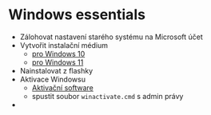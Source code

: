# Windows essentials

- Zálohovat nastavení starého systému na Microsoft účet
- Vytvořit instalační médium
  - [pro Windows 10](https://www.microsoft.com/cs-cz/software-download/windows10)
  - [pro Windows 11](https://www.microsoft.com/cs-cz/software-download/windows11)
- Nainstalovat z flashky
- Aktivace Windowsu
  - [Aktivační software](src/winactivate)
  - spustit soubor `winactivate.cmd` s admin právy
-
